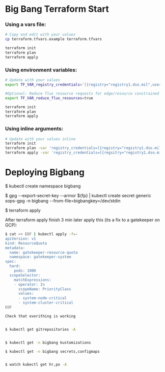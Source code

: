 # Big Bang Terraform Start

### Using a vars file:

```bash
# Copy and edit with your values
cp terraform.tfvars.example terraform.tfvars 

terraform init
terraform plan
terraform apply
```

### Using environment variables:

```bash
# Update with your values
export TF_VAR_registry_credentials='[{registry="registry1.dso.mil",username="REPLACE_ME",password="REPLACE_ME"}]'

#Optional: Reduce flux resource requests for edge/resource constrained environments
export TF_VAR_reduce_flux_resources=true

terraform init
terraform plan
terraform apply
```

### Using inline arguments:

```bash
# Update with your values inline
terraform init
terraform plan -var 'registry_credentials=[{registry="registry1.dso.mil",username="REPLACE_ME",password="REPLACE_ME"}]'
terraform apply -var 'registry_credentials=[{regsitry="registry1.dso.mil",username="REPLACE_ME",password="REPLACE_ME"}]'
```
# Deploying Bigbang

$ kubectl create namespace bigbang

$ gpg --export-secret-key --armor ${fp} | kubectl create secret generic sops-gpg -n bigbang --from-file=bigbangkey=/dev/stdin

$ terraform apply

After terraform apply finish 3 min later apply this (its a fix to a gatekeeper on GCP): 

```bash
$ cat << EOF | kubectl apply -f=-
apiVersion: v1
kind: ResourceQuota
metadata:
  name: gatekeeper-resource-quota
  namespace: gatekeeper-system
spec:
  hard:
    pods: 1000
  scopeSelector:
    matchExpressions:
    - operator: In
      scopeName: PriorityClass
      values:
      - system-node-critical
      - system-cluster-critical
EOF

Check that everithing is working


$ kubectl get gitrepositories -A


$ kubectl get -n bigbang kustomizations

$ kubectl get -n bigbang secrets,configmaps


$ watch kubectl get hr,po -A


